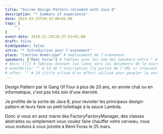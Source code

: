 ```yaml
---
title: "Soirée Design Pattern reloaded with Java 8"
description: "* Summary of experience"
date: 2015-03-25T19:15:00+01:00
tags: [
    "",
]
event-date: 2019-11-24T20:37:51+01:00
draft: false
hideSpeaker: false
intro: "* Introduction pour l'evenement"
place: "Cantine Numérique" # emplacement de l'evenement
speakers: ["Rémi Forax"] # Tableau avec les nom des speakers entre " et séparé par des , et doit être identique au titre du speaker enregistré !
# docs: [[]] # Tableau donnant les liens vers les documents de la soirée hors affiche - exemple : [["L'inauguration","http://toursjug.cloud.xwiki.com/xwiki/bin/download/Meetings/20080409/InaugurationToursJUG.pdf"], ["Unitils et Selenium","Unitils-Selenium.pdf"]]
# eventbrite: "" # Id de l'inscription (la partie de l'URL sr trouvant après https://www.eventbrite.fr/e/ )
# after: "" # Id (title urlizé d'un after) utilisé pour peupler la section after d'un evvent (exemple : apside-after-01)
---
```


Design Pattern par le Gang Of Four à plus de 20 ans, en année chat ou en informatique, c'est pas très loin d'une éternité.

Je profilte de la sortie de Java 8, pour revisiter les principaux design-pattern et leurs faire un petit toilettage à la sauce Lambda.

 Donc si vous en avez marre des FactoryFactoryManager, des classes abstraites ou simplement vous voulez faire chauffer votre cerveau, nous vous invitons à vous joindre à Rémi Forax le 25 mars.